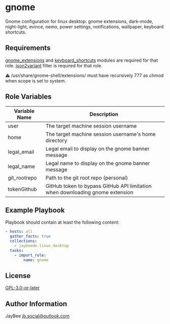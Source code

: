 gnome
=========

Gnome configuration for linux desktop: gnome extensions, dark-mode, night-light, evince, nemo, power settings, notifications, wallpaper, keyboard shortcuts.

Requirements
------------

[gnome_extensions](../../plugins/modules/gnome_extensions.py) and [keyboard_shortcuts](../../plugins/modules/keyboard_shortcuts.py) modules are required for that role.
[json2variant](../../plugins/filter/json2variant.py) filter is required for that role.

:warning: /usr/share/gnome-shell/extensions/ must have recursively 777 as chmod when scope is set to system.

Role Variables
--------------

Variable Name | Description
------------- | -----------
user | The target machine session username
home | The target machine session username's home directory
legal_email | Legal email to display on the gnome banner message
legal_name | Legal name to display on the gnome banner message
git_rootrepo | Path to the git root repo (personal)
tokenGithub | GitHub token to bypass GitHub API limitation when downloading gnome extension

Example Playbook
----------------

Playbook should contain at least the following content:

```yaml
- hosts: all
  gather_facts: true
  collections:
    - jaybeede.linux_desktop
  tasks:
    - import_role:
        name: gnome
```

License
-------

[GPL-3.0-or-later](../../LICENSE)

Author Information
------------------

JayBee <jb.social@outlook.com>
